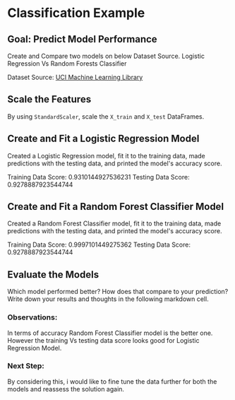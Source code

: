# Classification Example

## Goal: Predict Model Performance
Create and Compare two models on below Dataset Source.
Logistic Regression Vs Random Forests Classifier

Dataset Source: [UCI Machine Learning Library](https://archive.ics.uci.edu/dataset/94/spambase)

## Scale the Features
By using `StandardScaler`, scale the `X_train` and `X_test` DataFrames.

## Create and Fit a Logistic Regression Model
Created a Logistic Regression model, fit it to the training data, made predictions with the testing data, and printed the model's accuracy score.

Training Data Score: 0.9310144927536231
Testing Data Score: 0.9278887923544744

## Create and Fit a Random Forest Classifier Model

Created a Random Forest Classifier model, fit it to the training data, made predictions with the testing data, and printed the model's accuracy score.

Training Data Score: 0.9997101449275362
Testing Data Score: 0.9278887923544744

## Evaluate the Models

Which model performed better? How does that compare to your prediction? Write down your results and thoughts in the following markdown cell.

### Observations:
In terms of accuracy Random Forest Classifier model is the better one.
However the training Vs testing data score looks good for Logistic Regression Model.

### Next Step:
By considering this, i would like to fine tune the data further for both the models and reassess the solution again.



